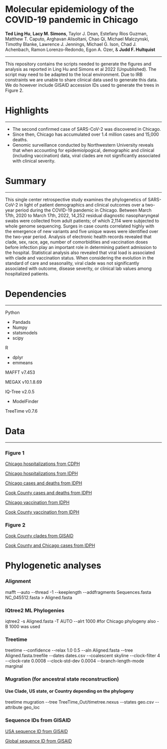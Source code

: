 # Molecular epidemiology of the COVID-19 pandemic in Chicago
<b>Ted Ling Hu</b>, <b>Lacy M. Simons</b>, Taylor J. Dean, Estefany Rios Guzman, Matthew T. Caputo, Arghavan Alisoltani, Chao Qi, Michael Malczynski, Timothy Blanke, Lawrence J. Jennings, Michael G. Ison, Chad J. Achenbach, Ramon Lorenzo-Redondo, Egon A. Ozer, & <b>Judd F. Hultquist</b>

<hr>

This repository contains the scripts needed to generate the figures and analysis as reported in Ling Hu and Simons et al 2022 (Unpublished). The script may need to be adapted to the local environment. Due to IRB constraints we are unable to share clinical data used to generate this data. We do however include GISAID accession IDs used to generate the trees in Figure 2. 


# Highlights
<hr>
<ul>
  <li>The second confirmed case of SARS-CoV-2 was discovered in Chicago. </li>
  <li>Since then, Chicago has accumulated over 1.4 million cases and 15,000 deaths.</li>
  <li>Genomic surveillance conducted by Northwestern University reveals that when accounting for epidemiolpogical, demographic and clinical (including vaccination) data, viral clades are not significantly associated with clinical severity.</li>
</ul>

# Summary
<hr>
This single center retrospective study examines the phylogenetics of SARS-CoV-2 in light of patient demographics and clinical outcomes over a two-year period during the COVID-19 pandemic in Chicago.  Between March 17th, 2020 to March 17th, 2022, 14,252 residual diagnostic nasopharyngeal swabs were collected from adult patients; of which 2,114 were subjected to whole genome sequencing.  Surges in case counts correlated highly with the emergence of new variants and five unique waves were identified over the two-year period. Analysis of electronic health records revealed that clade, sex, race, age, number of comorbidities and vaccination doses before infection play an important role in determining patient admission to the hospital.  Statistical analysis also revealed that viral load is associated with clade and vaccination status.  When considering the evolution in the standard of care and seasonality, viral clade was not significantly associated with outcome, disease severity, or clinical lab values among hospitalized patients.

# Dependencies
<hr>
Python
<ul>
  <li> Pandads </li>
  <li> Numpy </li>
  <li> statsmodels </li>
  <li> scipy </li>
</ul>
R
<ul>
  <li> dplyr </li>
  <li> emmeans </li>
</ul>

MAFFT v7.453

MEGAX v10.1.8.69

IQ-Tree v2.0.5
<ul>
  <li> ModelFinder </li>
</ul>
TreeTime v0.7.6

# Data
<hr>

### Figure 1

<a href="https://github.com/tedlinghu/molecular_epidemiology_covid19_chicago/blob/main/Data/chicago_hosp_cdph.csv">Chicago hospitalizations from CDPH</a> 

<a href="https://github.com/tedlinghu/molecular_epidemiology_covid19_chicago/blob/main/Data/chicago_hosp_idph.csv">Chicago hospitalizations from IDPH</a>

<a href="https://github.com/tedlinghu/molecular_epidemiology_covid19_chicago/blob/main/Data/chicago_cases_test_desths_idph.csv.csv">Chicago cases and deaths from IDPH</a>

<a href="https://github.com/tedlinghu/molecular_epidemiology_covid19_chicago/blob/main/Data/cook_county_cases_test_desths_idph.csv">Cook County cases and deaths from IDPH</a>

<a href="https://github.com/tedlinghu/molecular_epidemiology_covid19_chicago/blob/main/Data/chicago_vax_idph.csv">Chicago vaccination from IDPH</a>

<a href="https://github.com/tedlinghu/molecular_epidemiology_covid19_chicago/blob/main/Data/cook_vax_idph.csv">Cook County vaccination from IDPH</a>

### Figure 2

<a href="https://github.com/tedlinghu/molecular_epidemiology_covid19_chicago/blob/main/Data/cook_county_clades_gisaid.csv">Cook County clades from GISAID</a>

<a href="https://github.com/tedlinghu/molecular_epidemiology_covid19_chicago/blob/main/Data/cook_chicago_cases_idph.csv">Cook County and Chicago cases from IDPH</a>


# Phylogenetic analyses

### Alignment

mafft --auto --thread -1 --keeplength --addfragments Sequences.fasta NC_045512.fasta > Aligned.fasta

### IQtree2 ML Phylogenies

iqtree2 -s Aligned.fasta -T AUTO --alrt 1000 #for Chicago phylogeny also -B 1000 was used

### Treetime

treetime --confidence --relax 1.0 0.5 --aln Aligned.fasta --tree Aligned.fasta.treefile --dates dates.csv --coalescent skyline --clock-filter 4 --clock-rate 0.0008 --clock-std-dev 0.0004 --branch-length-mode marginal

### Mugration (for ancestral state reconstruction)
#### Use Clade, US state, or Country depending on the phylogeny

treetime mugration --tree TreeTime_Out/timetree.nexus --states geo.csv --attribute geo_loc 

### Sequence IDs from GISAID

<a href="https://github.com/tedlinghu/molecular_epidemiology_covid19_chicago/blob/main/Data/usa_sequenceid_gisaid.csv">USA sequence ID from GISAID</a>

<a href="https://github.com/tedlinghu/molecular_epidemiology_covid19_chicago/blob/main/Data/global_sequenceid_gisaid.csv">Global sequence ID from GISAID</a>

